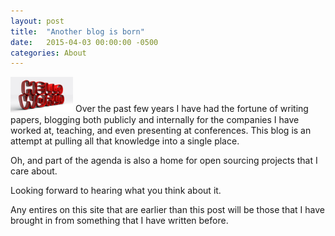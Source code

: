 ```yaml
---
layout: post
title:  "Another blog is born"
date:   2015-04-03 00:00:00 -0500
categories: About
---
```

<img src="/assets/uploads/2015/04/hello_world_medium-300x169.jpg" alt="hello_world_medium" width="100"/>
Over the past few years I have had the fortune of writing papers, blogging both publicly and internally for the companies I have worked at, teaching, and even presenting at conferences. This blog is an attempt at pulling all that knowledge into a single place.

Oh, and part of the agenda is also a home for open sourcing projects that I care about.

Looking forward to hearing what you think about it.

Any entires on this site that are earlier than this post will be those that I have brought in from something that I have written before.
